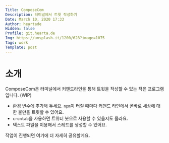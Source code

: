 ```yaml
---
Title: ComposeCom
Description: 터미널에서 트윗 작성하기
Date: March 10, 2020 17:33
Author: heartade
Hidden: false
Profile: git.hearta.de
Img: https://unsplash.it/1200/628?image=1075
Tags: work
Template: post
---
```

# 소개


ComposeCom은 터미널에서 커맨드라인을 통해 트윗을 작성할 수 있는 작은 프로그램입니다. (WIP)


* 환경 변수에 추가해 두세요. `npm`이 터질 때마다 커맨드 라인에서 곧바로 세상에 대한 불만을 트윗할 수 있어요.
* `crontab`을 사용하면 트위터 봇으로 사용할 수 있을지도 몰라요.
* 텍스트 파일을 이용해서 스레드를 생성할 수 있어요.


작업이 진행되면 여기에 더 자세히 공유할게요.
